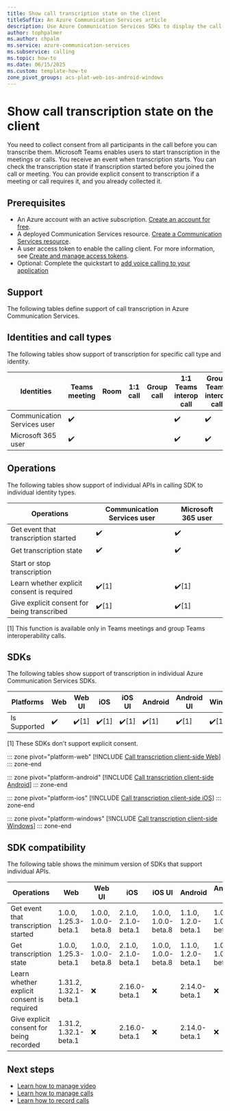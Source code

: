 ```yaml
---
title: Show call transcription state on the client
titleSuffix: An Azure Communication Services article
description: Use Azure Communication Services SDKs to display the call transcription state
author: tophpalmer
ms.author: chpalm
ms.service: azure-communication-services
ms.subservice: calling
ms.topic: how-to 
ms.date: 06/15/2025
ms.custom: template-how-to
zone_pivot_groups: acs-plat-web-ios-android-windows
---
```


# Show call transcription state on the client

You need to collect consent from all participants in the call before you can transcribe them. Microsoft Teams enables users to start transcription in the meetings or calls. You receive an event when transcription starts. You can check the transcription state if transcription started before you joined the call or meeting. You can provide explicit consent to transcription if a meeting or call requires it, and you already collected it.

## Prerequisites

- An Azure account with an active subscription. [Create an account for free](https://azure.microsoft.com/free/?WT.mc_id=A261C142F). 
- A deployed Communication Services resource. [Create a Communication Services resource](../../quickstarts/create-communication-resource.md).
- A user access token to enable the calling client. For more information, see [Create and manage access tokens](../../quickstarts/identity/access-tokens.md).
- Optional: Complete the quickstart to [add voice calling to your application](../../quickstarts/voice-video-calling/getting-started-with-calling.md)

## Support

The following tables define support of call transcription in Azure Communication Services.

## Identities and call types

The following tables show support of transcription for specific call type and identity. 

|Identities | Teams meeting | Room | 1:1 call | Group call | 1:1 Teams interop call | Group Teams interop call |
| --- | --- | --- | --- | --- | --- | --- |
|Communication Services user	| ✔️ | | | |	 ✔️ |	✔️ |
|Microsoft 365 user	 | ✔️ | | | | ✔️ | ✔️ |

## Operations

The following tables show support of individual APIs in calling SDK to individual identity types. 

|Operations | Communication Services user | Microsoft 365 user |
| --- | --- | --- |
|Get event that transcription started	| ✔️	| ✔️ | 		
|Get transcription state	 | ✔️	| ✔️ | 
|Start or stop transcription | 	| |
|Learn whether explicit consent is required | ✔️[1]	| ✔️[1] |
|Give explicit consent for being transcribed | ✔️[1]	| ✔️[1] |

[1] This function is available only in Teams meetings and group Teams interoperability calls.

## SDKs

The following tables show support of transcription in individual Azure Communication Services SDKs.

| Platforms | Web | Web UI | iOS | iOS UI | Android | Android UI | Windows |
|-------------|-----|--------|-----|--------|---------|------------|---------|
|Is Supported | ✔️ | ✔️[1] | ✔️[1] | ✔️[1]| ✔️[1]| ✔️[1]| ✔️[1] |

[1] These SDKs don't support explicit consent.

::: zone pivot="platform-web"
[!INCLUDE [Call transcription client-side Web](./includes/call-transcription/call-transcription-web.md)]
::: zone-end

::: zone pivot="platform-android"
[!INCLUDE [Call transcription client-side Android](./includes/call-transcription/call-transcription-android.md)]
::: zone-end

::: zone pivot="platform-ios"
[!INCLUDE [Call transcription client-side iOS](./includes/call-transcription/call-transcription-ios.md)]
::: zone-end

::: zone pivot="platform-windows"
[!INCLUDE [Call transcription client-side Windows](./includes/call-transcription/call-transcription-windows.md)]
::: zone-end

## SDK compatibility

The following table shows the minimum version of SDKs that support individual APIs. 

| Operations | Web | Web UI | iOS | iOS UI | Android | Android UI | Windows | 
|------------|-----|--------|-----|--------|---------|------------|---------|
| Get event that transcription started | 1.0.0, 1.25.3-beta.1 | 1.0.0, 1.0.0-beta.8 | 2.1.0, 2.1.0-beta.1 | 1.0.0, 1.0.0-beta.8 | 1.1.0, 1.2.0-beta.1 | 1.0.0, 1.0.0-beta.8 | 1.0.0, 1.0.0-beta.31 |
| Get transcription state | 1.0.0, 1.25.3-beta.1 | 1.0.0, 1.0.0-beta.8 | 2.1.0, 2.1.0-beta.1 | 1.0.0, 1.0.0-beta.8 | 1.1.0, 1.2.0-beta.1 | 1.0.0, 1.0.0-beta.8 | 1.0.0, 1.0.0-beta.31 |
| Learn whether explicit consent is required | 1.31.2, 1.32.1-beta.1 | ❌ | 2.16.0-beta.1 | ❌ | 2.14.0-beta.1 | ❌ | 1.12.0-beta.1 |
| Give explicit consent for being recorded | 1.31.2, 1.32.1-beta.1 | ❌ | 2.16.0-beta.1 | ❌ | 2.14.0-beta.1 | ❌ | 1.12.0-beta.1 |

## Next steps

- [Learn how to manage video](./manage-video.md)
- [Learn how to manage calls](./manage-calls.md)
- [Learn how to record calls](./record-calls.md)
